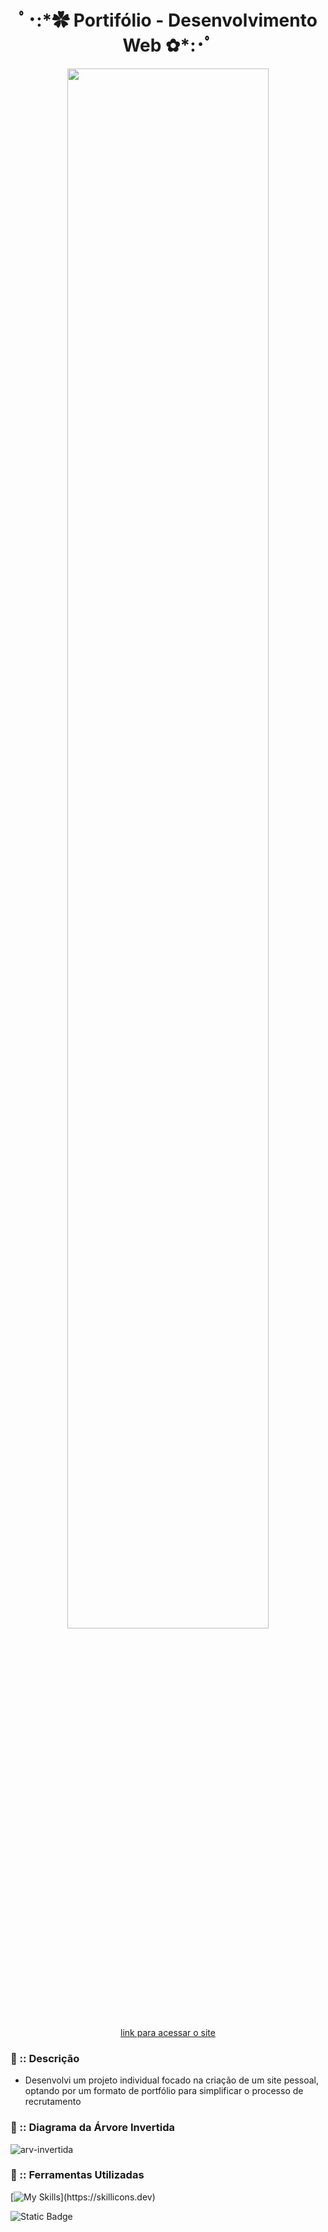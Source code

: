 <div align="center">

<h1> ﾟ･:*✿ Portifólio - Desenvolvimento Web ✿*:･ﾟ </h1>

<img width="80%" src="https://github.com/Cam1ss/Portifolio-replit/assets/125037138/4b3ddfe0-e604-4a86-ba3f-1c8607ab2b6f">

<a href="https://cam1ss.github.io/Portifolio-Meu/"  target="_blank">link para acessar o site</a>

</div>

<div align="left">

<h3> 🍓 :: Descrição </h3>
   
- Desenvolvi um projeto individual focado na criação de um site pessoal, optando por um formato de portfólio para simplificar o processo de recrutamento 

<h3> 🍓 :: Diagrama da Árvore Invertida </h3>

![arv-invertida](https://github.com/Cam1ss/Portifolio-replit/assets/125037138/f2bbfad9-d2e9-48cb-b552-e38e8272daf3)

<h3> 🍓 :: Ferramentas Utilizadas </h3>

[![My Skills](https://skillicons.dev/icons?i=,js,html,css,nodejs,replit,figma,vscode,)](https://skillicons.dev)

</div>

![Static Badge](https://img.shields.io/badge/STATUS-EM%20ANDAMENTO-brightgreen?style=for-the-badge&color=pink)
